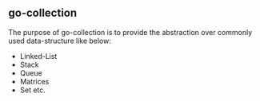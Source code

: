 ## go-collection

The purpose of go-collection is to provide the abstraction over commonly used data-structure like below:
- Linked-List
- Stack
- Queue
- Matrices
- Set etc.